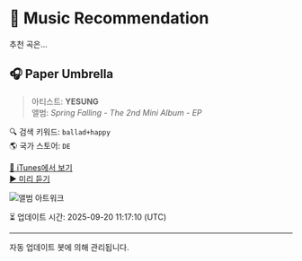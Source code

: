 
# 🎵 Music Recommendation

추천 곡은...

## 🎧 Paper Umbrella  
> 아티스트: **YESUNG**  
> 앨범: _Spring Falling - The 2nd Mini Album - EP_  

🔍 검색 키워드: `ballad+happy`  
🌎 국가 스토어: `DE`

[🔗 iTunes에서 보기](https://music.apple.com/de/album/paper-umbrella/1226901053?i=1226901671&uo=4)  
[▶️ 미리 듣기](https://audio-ssl.itunes.apple.com/itunes-assets/AudioPreview125/v4/38/8a/1a/388a1a3b-8f98-ffae-12b1-8757e1036cd2/mzaf_2175980256529334150.plus.aac.p.m4a)

![앨범 아트워크](https://is1-ssl.mzstatic.com/image/thumb/Music124/v4/7a/24/a6/7a24a614-fc21-27ad-55d2-b1f29ac0d62b/Cover.jpg/100x100bb.jpg)

⏳ 업데이트 시간: 2025-09-20 11:17:10 (UTC)

---
자동 업데이트 봇에 의해 관리됩니다.
